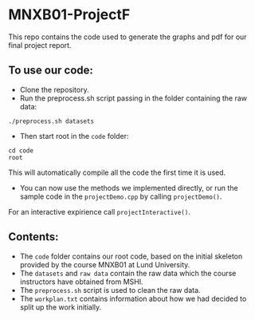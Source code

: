 # MNXB01-ProjectF
This repo contains the code used to generate the graphs and pdf for our final project report.

## To use our code:

 * Clone the repository.
 * Run the preprocess.sh script passing in the folder containing the raw data:
 ```
 ./preprocess.sh datasets
 ```
 * Then start root in the `code` folder:
 ```
 cd code
 root
 ```
 This will automatically compile all the code the first time it is used.
 * You can now use the methods we implemented directly, or run the sample code
 in the `projectDemo.cpp` by calling `projectDemo()`.

 For an interactive expirience call `projectInteractive()`.

## Contents:
 * The `code` folder contains our root code, based on the initial skeleton 
provided by the course MNXB01 at Lund University.
 * The `datasets` and `raw data`  contain the raw data which the course instructors
 have obtained from MSHI.
 * The `preprocess.sh` script is used to clean the raw data.
 * The `workplan.txt` contains information about how we had decided to split up 
 the work initially.

